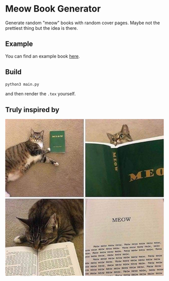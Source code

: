 # Meow Book Generator

Generate random "meow" books with random cover pages. Maybe not the prettiest thing but the idea is there.

## Example

You can find an example book [here](meow.pdf).  

## Build

```sh
python3 main.py
```

and then render the `.tex` yourself.

## Truly inspired by

![meow](meow.jpg)
